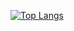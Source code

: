 [![Top Langs](https://github-readme-stats-eight-flame.vercel.app/api/top-langs/?username=adamzv&count_private=true&exclude_repo=TP1-project,C-projekty,PortalBrigad)](https://github.com/anuraghazra/github-readme-stats)
